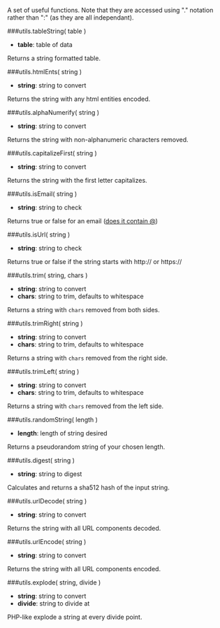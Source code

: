 A set of useful functions. Note that they are accessed using "." notation rather than ":" (as they are all independant).

###utils.tableString( table )

+ **table**: table of data

Returns a string formatted table.


###utils.htmlEnts( string )

+ **string**: string to convert

Returns the string with any html entities encoded.


###utils.alphaNumerify( string )

+ **string**: string to convert

Returns the string with non-alphanumeric characters removed.


###utils.capitalizeFirst( string )

+ **string**: string to convert

Returns the string with the first letter capitalizes.


###utils.isEmail( string )

+ **string**: string to check

Returns true or false for an email ([does it contain @](http://davidcel.is/blog/2012/09/06/stop-validating-email-addresses-with-regex/))


###utils.isUrl( string )

+ **string**: string to check

Returns true or false if the string starts with http:// or https://


###utils.trim( string, chars )

+ **string**: string to convert
+ **chars**: string to trim, defaults to whitespace

Returns a string with `chars` removed from both sides.


###utils.trimRight( string )

+ **string**: string to convert
+ **chars**: string to trim, defaults to whitespace

Returns a string with `chars` removed from the right side.


###utils.trimLeft( string )

+ **string**: string to convert
+ **chars**: string to trim, defaults to whitespace

Returns a string with `chars` removed from the left side.


###utils.randomString( length )

+ **length**: length of string desired

Returns a pseudorandom string of your chosen length.


###utils.digest( string )

+ **string**: string to digest

Calculates and returns a sha512 hash of the input string.


###utils.urlDecode( string )

+ **string**: string to convert

Returns the string with all URL components decoded.


###utils.urlEncode( string )

+ **string**: string to convert

Returns the string with all URL components encoded.


###utils.explode( string, divide )

+ **string**: string to convert
+ **divide**: string to divide at

PHP-like explode a string at every divide point.